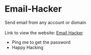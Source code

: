 # Email-Hacker
Send email from any account or domain<br><br>
Link to view the website:
[Email Hacker](http://danieldavidraj.rf.gd/?i=1)
* Ping me to get the password
* Happy Hacking
